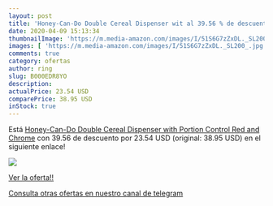 ```yaml
---
layout: post
title: 'Honey-Can-Do Double Cereal Dispenser wit al 39.56 % de descuento'
date: 2020-04-09 15:13:34
thumbnailImage: 'https://m.media-amazon.com/images/I/51S6G7zZxDL._SL200_.jpg'
images: [ 'https://m.media-amazon.com/images/I/51S6G7zZxDL._SL200_.jpg' ]
comments: true
category: ofertas
author: ring
slug: B000EDR8YO
description:
actualPrice: 23.54 USD
comparePrice: 38.95 USD
inStock: true
---
```


Está [Honey-Can-Do Double Cereal Dispenser with Portion Control  Red and Chrome](https://www.amazon.com/dp/B000EDR8YO/?tag=redken08-20) con 39.56 de descuento por 23.54 USD (original: 38.95 USD) en el siguiente enlace!

[![](https://m.media-amazon.com/images/I/51S6G7zZxDL._SL200_.jpg)](https://www.amazon.com/dp/B000EDR8YO/?tag=redken08-20)

[Ver la oferta!!](https://www.amazon.com/dp/B000EDR8YO/?tag=redken08-20)

[Consulta otras ofertas en nuestro canal de telegram](https://t.me/s/ofertas25)

